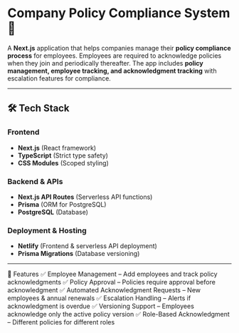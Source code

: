 # **Company Policy Compliance System** 🚀  

A **Next.js** application that helps companies manage their **policy compliance process** for employees. Employees are required to acknowledge policies when they join and periodically thereafter. The app includes **policy management, employee tracking, and acknowledgment tracking** with escalation features for compliance.  

---

## **🛠️ Tech Stack**
### **Frontend**
- **Next.js** (React framework)  
- **TypeScript** (Strict type safety)  
- **CSS Modules** (Scoped styling)  

### **Backend & APIs**
- **Next.js API Routes** (Serverless API functions)  
- **Prisma** (ORM for PostgreSQL)  
- **PostgreSQL** (Database)  

### **Deployment & Hosting**
- **Netlify** (Frontend & serverless API deployment)  
- **Prisma Migrations** (Database versioning)  

---

📌 Features
✅ Employee Management – Add employees and track policy acknowledgments
✅ Policy Approval – Policies require approval before acknowledgment
✅ Automated Acknowledgment Requests – New employees & annual renewals
✅ Escalation Handling – Alerts if acknowledgment is overdue
✅ Versioning Support – Employees acknowledge only the active policy version
✅ Role-Based Acknowledgment – Different policies for different roles
